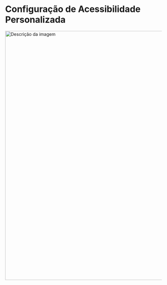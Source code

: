 # Configuração de Acessibilidade Personalizada


<img src="https://github.com/user-attachments/assets/e0b2fc0d-7fd5-4d81-b319-f9f7d052d5c7" alt="Descrição da imagem" width="800" />
